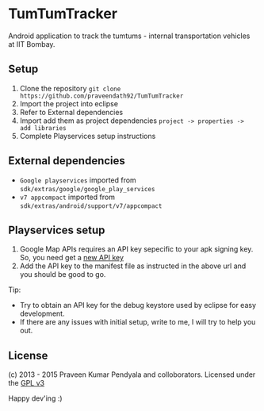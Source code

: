TumTumTracker
=============
Android application to track the tumtums - internal transportation vehicles at IIT Bombay.


Setup
------------------
1. Clone the repository ```git clone https://github.com/praveendath92/TumTumTracker```
2. Import the project into eclipse
3. Refer to External dependencies
4. Import add them as project dependencies ```project -> properties -> add libraries```
5. Complete Playservices setup instructions


External dependencies
---------------------
- ```Google playservices``` imported from ```sdk/extras/google/google_play_services```
- ```v7 appcompact``` imported from ```sdk/extras/android/support/v7/appcompact```


Playservices setup
--------------------
1. Google Map APIs requires an API key sepecific to your apk signing key. So, you need get a [new API key][2]
2. Add the API key to the manifest file as instructed in the above url and you should be good to go.

Tip: 
* Try to obtain an API key for the debug keystore used by eclipse for easy development.
* If there are any issues with initial setup, write to me, I will try to help you out.


License
----------------------
(c) 2013 - 2015 Praveen Kumar Pendyala and colloborators. 
Licensed under the [GPL v3][1]

Happy dev'ing :)


[1]: https://tldrlegal.com/license/gnu-general-public-license-v3-%28gpl-3%29
[2]: https://developers.google.com/maps/documentation/android/start#obtain_a_google_maps_api_key

